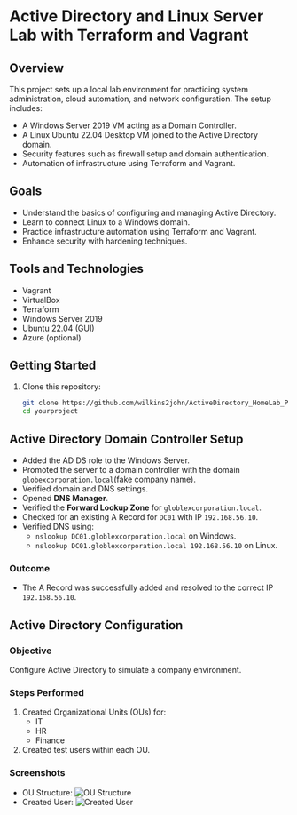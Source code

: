 # Active Directory and Linux Server Lab with Terraform and Vagrant

## Overview
This project sets up a local lab environment for practicing system administration, cloud automation, and network configuration. The setup includes:
- A Windows Server 2019 VM acting as a Domain Controller.
- A Linux Ubuntu 22.04 Desktop VM joined to the Active Directory domain.
- Security features such as firewall setup and domain authentication.
- Automation of infrastructure using Terraform and Vagrant.

## Goals
- Understand the basics of configuring and managing Active Directory.
- Learn to connect Linux to a Windows domain.
- Practice infrastructure automation using Terraform and Vagrant.
- Enhance security with hardening techniques.

## Tools and Technologies
- Vagrant
- VirtualBox
- Terraform
- Windows Server 2019
- Ubuntu 22.04 (GUI)
- Azure (optional)

## Getting Started
1. Clone this repository:
   ```bash
   git clone https://github.com/wilkins2john/ActiveDirectory_HomeLab_Project.git
   cd yourproject

## Active Directory Domain Controller Setup
- Added the AD DS role to the Windows Server.
- Promoted the server to a domain controller with the domain `globexcorporation.local`(fake company name).
- Verified domain and DNS settings.
- Opened **DNS Manager**.
- Verified the **Forward Lookup Zone** for `globlexcorporation.local`.
- Checked for an existing A Record for `DC01` with IP `192.168.56.10`.
- Verified DNS using:
  - `nslookup DC01.globlexcorporation.local` on Windows.
  - `nslookup DC01.globlexcorporation.local 192.168.56.10` on Linux.

### Outcome
- The A Record was successfully added and resolved to the correct IP `192.168.56.10`.

## Active Directory Configuration

### Objective
Configure Active Directory to simulate a company environment.

### Steps Performed
1. Created Organizational Units (OUs) for:
   - IT
   - HR
   - Finance
2. Created test users within each OU.

### Screenshots
- OU Structure: ![OU Structure](screenshots/active_directory/ou_structure.png)
- Created User: ![Created User](screenshots/active_directory/create_user.png)